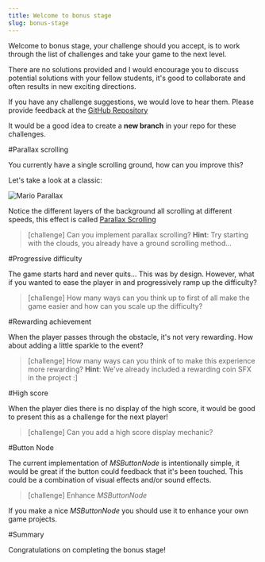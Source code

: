 ```yaml
---
title: Welcome to bonus stage
slug: bonus-stage
---
```


Welcome to bonus stage, your challenge should you accept, is to work through the list of challenges and take your game to the next level.

There are no solutions provided and I would encourage you to discuss potential solutions with your fellow students, it's good to collaborate and often results in new exciting directions.

If you have any challenge suggestions, we would love to hear them.  Please provide feedback at the [GitHub Repository](https://github.com/MakeSchool-Tutorials/Hoppy-Bunny-SpriteKit-Swift)

It would be a good idea to create a **new branch** in your repo for these challenges.

#Parallax scrolling

You currently have a single scrolling ground, how can you improve this?

Let's take a look at a classic:

![Mario Parallax](https://hallme.com/uploads/parallax-scrolling-mario.gif)

Notice the different layers of the background all scrolling at different speeds, this effect is called [Parallax Scrolling](https://en.wikipedia.org/wiki/Parallax_scrolling)

> [challenge]
> Can you implement parallax scrolling?
> **Hint**: Try starting with the clouds, you already have a ground scrolling method...

#Progressive difficulty

The game starts hard and never quits... This was by design.  However, what if you wanted to ease the player in and progressively ramp up the difficulty?

> [challenge]
> How many ways can you think up to first of all make the game easier and how can you scale up the difficulty?

#Rewarding achievement

When the player passes through the obstacle, it's not very rewarding. How about adding a little sparkle to the event?

> [challenge]
> How many ways can you think of to make this experience more rewarding?
> **Hint**: We've already included a rewarding coin SFX in the project :]

#High score

When the player dies there is no display of the high score, it would be good to present this as a challenge for the next player!

> [challenge]
> Can you add a high score display mechanic?

#Button Node

The current implementation of *MSButtonNode* is intentionally simple, it would be great if the button could feedback that it's been touched.  This could be a combination of visual effects and/or sound effects.

> [challenge]
> Enhance *MSButtonNode*

If you make a nice *MSButtonNode* you should use it to enhance your own game projects.

#Summary

Congratulations on completing the bonus stage!
